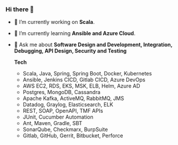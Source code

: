 ### Hi there 👋

- 🔭 I’m currently working on **Scala**.
- 🌱 I’m currently learning **Ansible and Azure Cloud**.
- 💬 Ask me about **Software Design and Development, Integration, Debugging, API Design, Security and Testing** 

  **Tech**
  - Scala, Java, Spring, Spring Boot, Docker, Kubernetes
  - Ansible, Jenkins CICD, Gitlab CICD, Azure DevOps
  - AWS EC2, RDS, EKS, MSK, ELB, Helm, Azure AD
  - Postgres, MongoDB, Cassandra
  - Apache Kafka, ActiveMQ, RabbitMQ, JMS
  - Datadog, Graylog, Elasticsearch, ELK
  - REST, SOAP, OpenAPI, TMF APIs
  - JUnit, Cucumber Automation
  - Ant, Maven, Gradle, SBT
  - SonarQube, Checkmarx, BurpSuite
  - Gitlab, GitHub, Gerrit, Bitbucket, Perforce

<!--
**nitinson-dev/nitinson-dev** is a ✨ _special_ ✨ repository because its `README.md` (this file) appears on your GitHub profile.

Here are some ideas to get you started:

- 👯 I’m looking to collaborate on ...
- 🤔 I’m looking for help with ...
- 📫 How to reach me: ...
- 😄 Pronouns: ...
- ⚡ Fun fact: ...
-->
